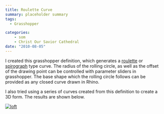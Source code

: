 ```yaml
---
title: Roulette Curve
summary: placeholder summary
tags:
  - Grasshopper

categories:
    - som
    - Christ Our Savior Cathedral
date: "2010-08-05"
---
```


I created this grasshopper definition, which generates a [roulette](http://en.wikipedia.org/wiki/Roulette_%28curve%29) or [spirograph](http://en.wikipedia.org/wiki/Spirograph) type curve. The radius of the rolling circle, as well as the offset of the drawing point can be controlled with parameter sliders in grasshopper. The base shape which the rolling circle follows can be provided as any closed curve drawn in Rhino.

<!-- more -->

I also tried using a series of curves created from this definition to create a 3D form. The results are shown below.

[![](http://www.ericanastas.com/wp-content/uploads/2012/04/loft-636x400.jpg "loft")](loft.jpg)
